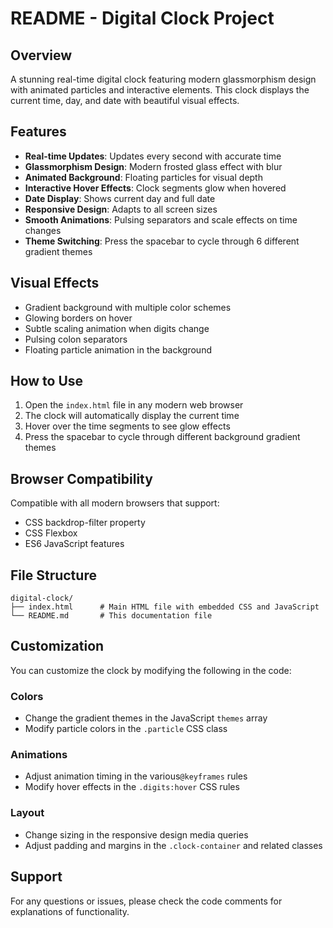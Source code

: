 # README - Digital Clock Project

## Overview
A stunning real-time digital clock featuring modern glassmorphism design with animated particles and interactive elements. This clock displays the current time, day, and date with beautiful visual effects.

## Features
- **Real-time Updates**: Updates every second with accurate time
- **Glassmorphism Design**: Modern frosted glass effect with blur
- **Animated Background**: Floating particles for visual depth
- **Interactive Hover Effects**: Clock segments glow when hovered
- **Date Display**: Shows current day and full date
- **Responsive Design**: Adapts to all screen sizes
- **Smooth Animations**: Pulsing separators and scale effects on time changes
- **Theme Switching**: Press the spacebar to cycle through 6 different gradient themes

## Visual Effects
- Gradient background with multiple color schemes
- Glowing borders on hover
- Subtle scaling animation when digits change
- Pulsing colon separators
- Floating particle animation in the background

## How to Use
1. Open the `index.html` file in any modern web browser
2. The clock will automatically display the current time
3. Hover over the time segments to see glow effects
4. Press the spacebar to cycle through different background gradient themes

## Browser Compatibility
Compatible with all modern browsers that support:
- CSS backdrop-filter property
- CSS Flexbox
- ES6 JavaScript features

## File Structure
```
digital-clock/
├── index.html      # Main HTML file with embedded CSS and JavaScript
└── README.md       # This documentation file
```

## Customization
You can customize the clock by modifying the following in the code:

### Colors
- Change the gradient themes in the JavaScript `themes` array
- Modify particle colors in the `.particle` CSS class

### Animations
- Adjust animation timing in the various`@keyframes` rules
- Modify hover effects in the `.digits:hover` CSS rules

### Layout
- Change sizing in the responsive design media queries
- Adjust padding and margins in the `.clock-container` and related classes


## Support
For any questions or issues, please check the code comments for explanations of functionality.